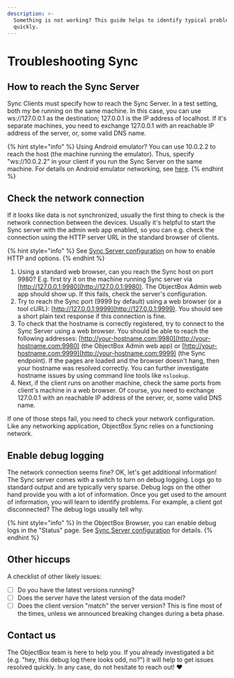 ```yaml
---
description: >-
  Something is not working? This guide helps to identify typical problems
  quickly.
---
```


# Troubleshooting Sync

## How to reach the Sync Server

Sync Clients must specify how to reach the Sync Server. In a test setting, both my be running on the same machine. In this case, you can use ws://127.0.0.1 as the destination; 127.0.0.1 is the IP address of localhost. If it's separate machines, you need to exchange 127.0.0.1 with an reachable IP address of the server, or, some valid DNS name.

{% hint style="info" %}
Using Android emulator? You can use 10.0.2.2 to reach the host (the machine running the emulator). Thus, specify "ws://10.0.2.2" in your client if you run the Sync Server on the same machine. For details on Android emulator networking, see [here](https://developer.android.com/studio/run/emulator-networking).
{% endhint %}

## Check the network connection

If it looks like data is not synchronized, usually the first thing to check is the network connection between the devices. Usually it's helpful to start the Sync server with the admin web app enabled, so you can e.g. check the connection using the HTTP server URL in the standard browser of clients.

{% hint style="info" %}
See [Sync Server configuration](objectbox-sync-server.md) on how to enable HTTP and options.
{% endhint %}

1. Using a standard web browser, can you reach the Sync host on port 9980? E.g. first try it on the machine running Sync server via [http://127.0.0.1:9980](http://127.0.0.1:9980). The ObjectBox Admin web app should show up. If this fails, check the server's configuration.
2. Try to reach the Sync port (9999 by default) using a web browser (or a tool cURL): [http://127.0.0.1:9999](http://127.0.0.1:9999). You should see a short plain text response if this connection is fine.
3. To check that the hostname is correctly registered, try to connect to the Sync Server using a web browser. You should be able to reach the following addresses: [http://your-hostname.com:9980](http://your-hostname.com:9980) (the ObjectBox Admin web app) or [http://your-hostname.com:9999](http://your-hostname.com:9999) (the Sync endpoint). If the pages are loaded and the browser doesn't hang, then your hostname was resolved correctly. You can further investigate hostname issues by using command line tools like `nslookup`.
4. Next, if the client runs on another machine, check the same ports from client's machine in a web browser. Of course, you need to exchange 127.0.0.1 with an reachable IP address of the server, or, some valid DNS name.

If one of those steps fail, you need to check your network configuration. Like any networking application, ObjectBox Sync relies on a functioning network.

## Enable debug logging

The network connection seems fine? OK, let's get additional information! The Sync server comes with a switch to turn on debug logging. Logs go to standard output and are typically very sparse. Debug logs on the other hand provide you with a lot of information. Once you get used to the amount of information, you will learn to identify problems. For example, a client got disconnected? The debug logs usually tell why.

{% hint style="info" %}
In the ObjectBox Browser, you can enable debug logs in the "Status" page. See [Sync Server configuration](objectbox-sync-server.md) for details.
{% endhint %}

## Other hiccups

A checklist of other likely issues:

* [ ] Do you have the latest versions running?
* [ ] Does the server have the latest version of the data model?
* [ ] Does the client version "match" the server version? This is fine most of the times, unless we announced breaking changes during a beta phase.

## Contact us

The ObjectBox team is here to help you. If you already investigated a bit (e.g. "hey, this debug log there looks odd, no?") it will help to get issues resolved quickly. In any case, do not hesitate to reach out! :heart:&#x20;
